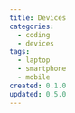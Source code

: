 ```yaml
---
title: Devices
categories:
  - coding
  - devices
tags:
  - laptop
  - smartphone
  - mobile
created: 0.1.0
updated: 0.5.0
---
```

